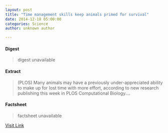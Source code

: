 ```yaml
---
layout: post
title: "Time management skills keep animals primed for survival"
date: 2014-12-18 05:00:00
categories: Science
author: unknown author

---
```



#### Digest
>digest unavailable

#### Extract
>(PLOS) Many animals may have a previously under-appreciated ability to make up for lost time with more effort, according to new research publishing this week in PLOS Computational Biology....

#### Factsheet
>factsheet unavailable

[Visit Link](http://www.eurekalert.org/pub_releases/2014-12/p-tms121114.php)


